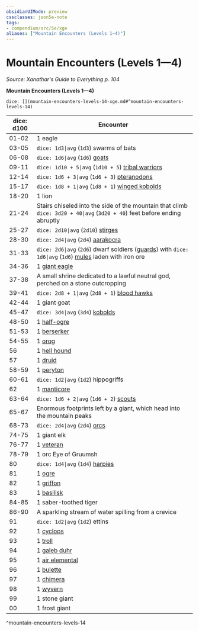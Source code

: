 ```yaml
---
obsidianUIMode: preview
cssclasses: json5e-note
tags:
- compendium/src/5e/xge
aliases: ["Mountain Encounters (Levels 1—4)"]
---
```

# Mountain Encounters (Levels 1—4)
*Source: Xanathar's Guide to Everything p. 104* 

**Mountain Encounters (Levels 1—4)**

`dice: [](mountain-encounters-levels-14-xge.md#^mountain-encounters-levels-14)`

| dice: d100 | Encounter |
|------------|-----------|
| 01-02 | 1 eagle |
| 03-05 | `dice: 1d3\|avg` (`1d3`) swarms of bats |
| 06-08 | `dice: 1d6\|avg` (`1d6`) [goats](compendium/bestiary/beast/goat.md) |
| 09-11 | `dice: 1d10 + 5\|avg` (`1d10 + 5`) [tribal warriors](compendium/bestiary/humanoid/tribal-warrior.md) |
| 12-14 | `dice: 1d6 + 3\|avg` (`1d6 + 3`) [pteranodons](compendium/bestiary/beast/pteranodon.md) |
| 15-17 | `dice: 1d8 + 1\|avg` (`1d8 + 1`) [winged kobolds](compendium/bestiary/humanoid/winged-kobold.md) |
| 18-20 | 1 lion |
| 21-24 | Stairs chiseled into the side of the mountain that climb `dice: 3d20 + 40\|avg` (`3d20 + 40`) feet before ending abruptly |
| 25-27 | `dice: 2d10\|avg` (`2d10`) [stirges](compendium/bestiary/beast/stirge.md) |
| 28-30 | `dice: 2d4\|avg` (`2d4`) [aarakocra](compendium/bestiary/humanoid/aarakocra.md) |
| 31-33 | `dice: 2d6\|avg` (`2d6`) dwarf soldiers ([guards](compendium/bestiary/humanoid/guard.md)) with `dice: 1d6\|avg` (`1d6`) [mules](compendium/bestiary/beast/mule.md) laden with iron ore |
| 34-36 | 1 [giant eagle](compendium/bestiary/beast/giant-eagle.md) |
| 37-38 | A small shrine dedicated to a lawful neutral god, perched on a stone outcropping |
| 39-41 | `dice: 2d8 + 1\|avg` (`2d8 + 1`) [blood hawks](compendium/bestiary/beast/blood-hawk.md) |
| 42-44 | 1 giant goat |
| 45-47 | `dice: 3d4\|avg` (`3d4`) [kobolds](compendium/bestiary/humanoid/kobold.md) |
| 48-50 | 1 [half-ogre](compendium/bestiary/giant/half-ogre-ogrillon.md) |
| 51-53 | 1 [berserker](compendium/bestiary/humanoid/berserker.md) |
| 54-55 | 1 [orog](compendium/bestiary/humanoid/orog.md) |
| 56 | 1 [hell hound](compendium/bestiary/fiend/hell-hound.md) |
| 57 | 1 [druid](compendium/bestiary/humanoid/druid.md) |
| 58-59 | 1 [peryton](compendium/bestiary/monstrosity/peryton.md) |
| 60-61 | `dice: 1d2\|avg` (`1d2`) hippogriffs |
| 62 | 1 [manticore](compendium/bestiary/monstrosity/manticore.md) |
| 63-64 | `dice: 1d6 + 2\|avg` (`1d6 + 2`) [scouts](compendium/bestiary/humanoid/scout.md) |
| 65-67 | Enormous footprints left by a giant, which head into the mountain peaks |
| 68-73 | `dice: 2d4\|avg` (`2d4`) [orcs](compendium/bestiary/humanoid/orc.md) |
| 74-75 | 1 giant elk |
| 76-77 | 1 [veteran](compendium/bestiary/humanoid/veteran.md) |
| 78-79 | 1 orc Eye of Gruumsh |
| 80 | `dice: 1d4\|avg` (`1d4`) [harpies](compendium/bestiary/monstrosity/harpy.md) |
| 81 | 1 [ogre](compendium/bestiary/giant/ogre.md) |
| 82 | 1 [griffon](compendium/bestiary/monstrosity/griffon.md) |
| 83 | 1 [basilisk](compendium/bestiary/monstrosity/basilisk.md) |
| 84-85 | 1 saber-toothed tiger |
| 86-90 | A sparkling stream of water spilling from a crevice |
| 91 | `dice: 1d2\|avg` (`1d2`) ettins |
| 92 | 1 [cyclops](compendium/bestiary/giant/cyclops.md) |
| 93 | 1 [troll](compendium/bestiary/giant/troll.md) |
| 94 | 1 [galeb duhr](compendium/bestiary/elemental/galeb-duhr.md) |
| 95 | 1 [air elemental](compendium/bestiary/elemental/air-elemental.md) |
| 96 | 1 [bulette](compendium/bestiary/monstrosity/bulette.md) |
| 97 | 1 [chimera](compendium/bestiary/monstrosity/chimera.md) |
| 98 | 1 [wyvern](compendium/bestiary/dragon/wyvern.md) |
| 99 | 1 stone giant |
| 00 | 1 frost giant |
^mountain-encounters-levels-14